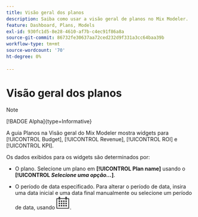 ```yaml
---
title: Visão geral dos planos
description: Saiba como usar a visão geral de planos no Mix Modeler.
feature: Dashboard, Plans, Models
exl-id: 930fc1d5-8e28-4610-af7b-c4ec91f86a8a
source-git-commit: 86732fe30637aa72ced232d9f331a3cc64baa39b
workflow-type: tm+mt
source-wordcount: '70'
ht-degree: 0%

---
```


# Visão geral dos planos

>[!NOTE]
>
>[!BADGE Alpha]{type=Informative}


A guia Planos na Visão geral do Mix Modeler mostra widgets para [!UICONTROL Budget], [!UICONTROL Revenue], [!UICONTROL ROI] e [!UICONTROL KPI].

Os dados exibidos para os widgets são determinados por:

* O plano. Selecione um plano em **[!UICONTROL Plan name]** usando o **[!UICONTROL _Selecione uma opção..._]**.

* O período de data especificado. Para alterar o período de data, insira uma data inicial e uma data final manualmente ou selecione um período de data, usando ![Calendário](../assets/icons/Calendar.svg).


